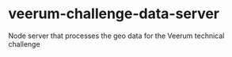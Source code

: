 # veerum-challenge-data-server
Node server that processes the geo data for the Veerum technical challenge
